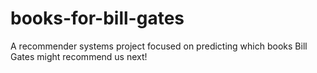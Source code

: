 # books-for-bill-gates
A recommender systems project focused on predicting which books Bill Gates might recommend us next!
